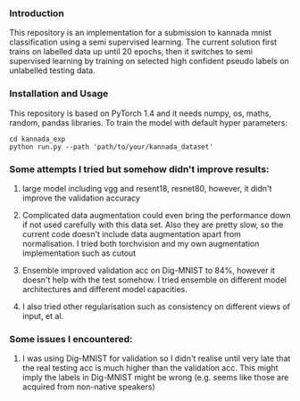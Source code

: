 ### Introduction
This repository is an implementation for a submission to kannada mnist classification
using a semi supervised learning. The current solution first trains on labelled data up until 20 epochs,
then it switches to semi supervised learning by training on selected high confident pseudo labels on
unlabelled testing data. 



### Installation and Usage
This repository is based on PyTorch 1.4 and it needs numpy, os, maths, random, pandas libraries.
To train the model with default hyper parameters:

   ```shell
   cd kannada_exp
   python run.py --path 'path/to/your/kannada_dataset' 
   ```

### Some attempts I tried but somehow didn't improve results:
1. large model including vgg and resent18, resnet80, however, it didn't improve the validation accuracy

2. Complicated data augmentation could even bring the performance down 
if not used carefully with this data set. Also they are pretty slow, so the current code doesn't
include data augmentation apart from normalisation. I tried both torchvision and my own augmentation implementation such as cutout

3. Ensemble improved validation acc on Dig-MNIST to 84%, however it doesn't help
with the test somehow. I tried ensemble on different model architectures and different
model capacities.

4. I also tried other regularisation such as consistency on different views of input, et al.


### Some issues I encountered:
1. I was using Dig-MNIST for validation so I didn't realise until very late 
that the real testing acc is much higher than the validation acc. 
This might imply the labels in Dig-MNIST might be wrong (e.g. seems like those are
acquired from non-native speakers)

